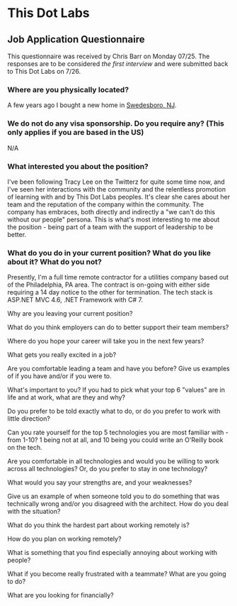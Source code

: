 # This Dot Labs

## Job Application Questionnaire

This questionnaire was received by Chris Barr on Monday 07/25. The responses are to be considered _the first interview_ and were submitted back to This Dot Labs on 7/26.

### Where are you physically located?

A few years ago I bought a new home in [Swedesboro, NJ](https://www.google.com/maps/place/Swedesboro,+NJ+08085/@39.7439835,-75.3195633,15z/data=!3m1!4b1!4m5!3m4!1s0x89c6d9c3be536f49:0x7c34bc08e7d58112!8m2!3d39.7476136!4d-75.3104654).

### We do not do any visa sponsorship. Do you require any? (This only applies if you are based in the US)

N/A

### What interested you about the position?

I've been following Tracy Lee on the Twitterz for quite some time now, and I've seen her interactions with the community and the relentless promotion of learning with and by This Dot Labs peoples. It's clear she cares about her team and the reputation of the company within the community. The company has embraces, both directly and indirectly a "we can't do this without our people" persona. This is what's most interesting to me about the position - being part of a team with the support of leadership to be better.

### What do you do in your current position? What do you like about it? What do you not?

Presently, I'm a full time remote contractor for a utilities company based out of the Philadelphia, PA area. The contract is on-going with either side requiring a 14 day notice to the other for termination. The tech stack is ASP.NET MVC 4.6, .NET Framework with C# 7.

Why are you leaving your current position?

What do you think employers can do to better support their team members?

Where do you hope your career will take you in the next few years?

What gets you really excited in a job?

Are you comfortable leading a team and have you before? Give us examples of if you have and/or if you were to.

What's important to you? If you had to pick what your top 6 "values" are in life and at work, what are they and why?

Do you prefer to be told exactly what to do, or do you prefer to work with little direction?

Can you rate yourself for the top 5 technologies you are most familiar with - from 1-10? 1 being not at all, and 10 being you could write an O'Reilly book on the tech.

Are you comfortable in all technologies and would you be willing to work across all technologies? Or, do you prefer to stay in one technology?

What would you say your strengths are, and your weaknesses?

Give us an example of when someone told you to do something that was technically wrong and/or you disagreed with the architect. How do you deal with the situation?

What do you think the hardest part about working remotely is?

How do you plan on working remotely?

What is something that you find especially annoying about working with people?

What if you become really frustrated with a teammate? What are you going to do?

What are you looking for financially?
